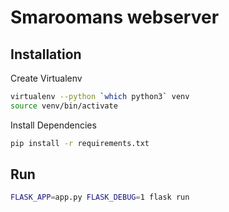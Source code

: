 # Smaroomans webserver
## Installation
Create Virtualenv
```bash 
virtualenv --python `which python3` venv
source venv/bin/activate
```

Install Dependencies
```bash
pip install -r requirements.txt
```

## Run
```bash
FLASK_APP=app.py FLASK_DEBUG=1 flask run
``` 
